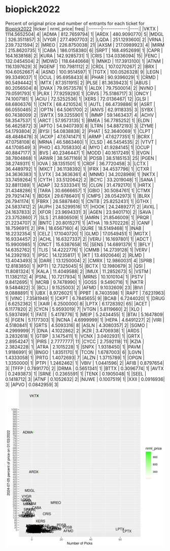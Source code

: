 # biopick2022
Percent of original price and number of entrants for each ticket for [Biopick2022](https://twitter.com/hashtag/Biopick2022)
|ticker |   nrml_price| freq|
|:------|------------:|----:|
|VKTX   | 1114.5652504|    4|
|ADMA   |  812.7659794|    1|
|ARDX   |  480.9090770|    5|
|MDGL   |  326.3511857|    3|
|VYGR   |  277.4907703|    2|
|LQDA   |  251.1293600|    2|
|VRNA   |  239.7321594|    2|
|MREO   |  226.8750038|   21|
|AXSM   |  217.0989923|    4|
|MIRM   |  215.8620735|    1|
|CABA   |  186.0158380|    6|
|SRPT   |  168.4952699|    1|
|CAPR   |  164.1638168|    2|
|KURA   |  142.9285731|    1|
|CRIS   |  134.0336094|   15|
|FENC   |  132.0454504|    2|
|MDWD   |  118.6440668|    1|
|MNKD   |  117.3913100|    1|
|ATNM   |  116.1397629|    3|
|NGENF  |  110.7981112|    2|
|CRDL   |  107.0270267|    2|
|IBRX   |  104.6052667|    4|
|ASND   |  100.9514597|    1|
|TGTX   |  100.0526328|    9|
|LEGN   |   99.3349037|    1|
|OCUL   |   95.6958433|    8|
|PHAR   |   90.9396029|    1|
|CRMD   |   90.5494442|    1|
|IMTX   |   87.3511915|    2|
|PLSE   |   81.3639423|    1|
|ABUS   |   80.2056504|    8|
|DVAX   |   79.9573578|    1|
|ALDX   |   79.7500014|    2|
|NVNO   |   79.0591793|    1|
|PLRX   |   77.9259293|    1|
|CRVS   |   75.5186717|    3|
|ONCY   |   74.1007181|    1|
|ACIU   |   72.5252536|    1|
|XERS   |   72.0136467|   12|
|GLSI   |   68.6806376|    1|
|CNTX   |   68.4210524|    1|
|AUTL   |   66.4739886|    9|
|ASRT   |   66.0550465|    2|
|OPTN   |   64.5061700|    2|
|ANVS   |   62.9118335|    3|
|SYBX   |   60.7438009|    2|
|SWTX   |   59.3255901|    1|
|IMMP   |   59.1463437|    4|
|ACHV   |   58.3547537|    1|
|ARCT   |   57.9573135|    1|
|BMEA   |   56.7785252|    1|
|ELDN   |   56.4625872|    3|
|APTO   |   54.9407393|    8|
|LTRN   |   54.8872193|    3|
|ZYME   |   54.1793804|    2|
|BYSI   |   54.0838838|    2|
|PHAT   |   52.3640069|    1|
|CLPT   |   48.4848478|    3|
|ACXP   |   47.6741471|    1|
|ARMP   |   47.6277351|    1|
|BCRX   |   47.0758108|    6|
|MRNA   |   46.5863460|    1|
|CLSD   |   46.5454535|    2|
|VTVT   |   44.1708549|    3|
|PHIO   |   43.7058330|    4|
|MYO    |   41.9284145|    1|
|OCUP   |   40.8847177|    3|
|BVS    |   40.2346447|    1|
|MODD   |   40.1617249|    1|
|EVGN   |   38.7804868|    1|
|ARWR   |   38.5671169|    3|
|PDSB   |   38.5185153|   25|
|PGEN   |   38.2749311|    1|
|IOVA   |   38.1351501|    1|
|CRDF   |   36.7720458|    3|
|LCTX   |   36.4489792|    1|
|MXCT   |   36.1138392|    1|
|IFRX   |   34.4537796|    1|
|CTXR   |   34.3636383|    1|
|LVTX   |   34.3636361|    4|
|MNMD   |   34.2028969|    1|
|NKTX   |   33.7459264|    1|
|CYTH   |   33.5120642|    2|
|BCYC   |   33.2019048|    1|
|SANA   |   32.8811389|    1|
|ADAP   |   32.5333341|   15|
|CLGN   |   31.4792170|    1|
|HRTX   |   31.4348286|    1|
|TARA   |   30.6666657|    1|
|GBIO   |   30.5084761|    1|
|CTMX   |   29.7921474|    1|
|BDSX   |   29.6786401|    1|
|CMPS   |   28.0542973|    1|
|BLRX   |   26.7941174|    1|
|FBRX   |   26.5887840|    1|
|CNTB   |   25.8252431|    1|
|GTHX   |   24.5837412|    2|
|AUPH   |   24.5299516|   17|
|HOOK   |   24.2489277|    2|
|AVXL   |   24.1637833|    2|
|XFOR   |   23.9694331|    3|
|AGEN   |   23.9401710|    2|
|SAVA   |   23.3752860|    7|
|SLS    |   21.8806509|    1|
|AMRN   |   21.8546009|    1|
|PRQR   |   21.2234707|    3|
|BNTC   |   20.8015271|    1|
|ATHA   |   19.5702226|    2|
|CANF   |   18.7596911|    2|
|IPA    |   18.6567160|    4|
|QURE   |   18.5149468|    1|
|INAB   |   18.2232354|    1|
|CELZ   |   17.1040720|    1|
|GLMD   |   17.0549451|    1|
|MGTX   |   16.9334457|    2|
|ACHL   |   16.6327337|    2|
|VERU   |   16.1697801|    1|
|ADCT   |   15.9900985|    1|
|ONCT   |   15.6387658|   15|
|SENS   |   14.6891379|    1|
|BFLY   |   14.6352762|    1|
|TLIS   |   14.4222776|    1|
|CMMB   |   14.2739128|    1|
|VERV   |   14.2392193|    1|
|IPSC   |   14.1235817|    1|
|IKT    |   13.4920646|    2|
|RLMD   |   13.4043493|    3|
|DARE   |   13.1250004|    2|
|CMRX   |   12.9860031|    4|
|SPRB   |   12.8183850|    1|
|KPTI   |   12.7325045|    5|
|BCTX   |   12.1980679|    3|
|QSI    |   11.8081324|    1|
|KALA   |   11.4049588|    2|
|IMUX   |   11.2852673|    5|
|VSTM   |   11.1382112|    4|
|PSNL   |   10.7217934|    1|
|MRNS   |   10.1010104|    1|
|PSTV   |    9.8412695|    1|
|MCRB   |    9.7478990|    1|
|GOSS   |    9.5490716|    1|
|NKTR   |    9.5484822|    3|
|BCLI   |    9.1525003|    2|
|AFMD   |    9.1032609|   23|
|BIVI   |    9.0888891|    1|
|UBX    |    8.9726021|    1|
|PPBT   |    8.7403598|    1|
|RAPT   |    7.6231963|    1|
|VINC   |    7.3581949|    1|
|CKPT   |    6.7845655|    9|
|BCAB   |    6.7244020|    1|
|DRUG   |    6.6252362|    1|
|XAIR   |    6.2500000|    8|
|LPTX   |    6.1728392|   65|
|ACET   |    6.1177820|    2|
|CYCN   |    5.9593019|    7|
|VTGN   |    5.8119660|    2|
|XLO    |    5.5937499|    1|
|FATE   |    5.4178776|    1|
|MEIP   |    5.2434455|    1|
|BTAI   |    5.1647809|    5|
|FGEN   |    5.1177303|    1|
|NCNA   |    4.6999999|    1|
|HEPA   |    4.6491227|    2|
|VIRI   |    4.5180841|    1|
|GRTS   |    4.5093316|    8|
|ASLN   |    4.3080357|    2|
|SGMO   |    4.2999999|    7|
|DNA    |    4.1022862|    2|
|KZR    |    3.4706938|    1|
|ARDS   |    3.2832618|    1|
|GTBP   |    3.1475411|    1|
|VCNX   |    3.0402931|    1|
|GRTX   |    2.8954247|    1|
|PIRS   |    2.7777777|   11|
|CYCC   |    2.7592118|   11|
|KZIA   |    2.3824228|    1|
|ATRA   |    2.1015228|    1|
|SNPX   |    1.9318450|    1|
|PAVM   |    1.9186991|    9|
|BNGO   |    1.8351170|    1|
|TCON   |    1.6787003|    6|
|LGVN   |    1.4333058|    1|
|PRTG   |    1.4072693|    7|
|ALZN   |    1.3715789|    1|
|OPGN   |    1.3350000|    1|
|PTPI   |    1.2462462|    1|
|VBIV   |    1.0441596|    2|
|AFIB   |    0.8797654|    3|
|TFFP   |    0.7891770|    2|
|DRMA   |    0.5651341|    1|
|BTTX   |    0.3096774|    1|
|AVTX   |    0.2493873|    1|
|SRNE   |    0.2365591|    1|
|TENX   |    0.1905048|    1|
|SEEL   |    0.1418712|    3|
|ATNF   |    0.1052632|    2|
|NUWE   |    0.1007519|    1|
|XXII   |    0.0916936|    3|
|APVO   |    0.0842959|    3|
![retvspicks](biopicks.png?raw=true)
